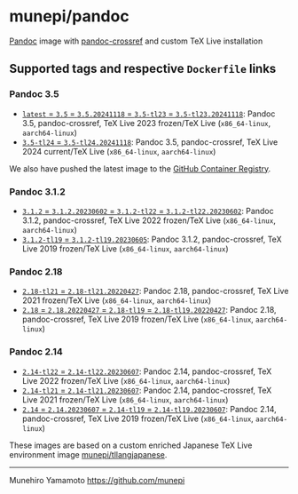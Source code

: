 # munepi/pandoc
[Pandoc](https://pandoc.org/) image with [pandoc-crossref](https://lierdakil.github.io/pandoc-crossref/) and custom TeX Live installation

## Supported tags and respective `Dockerfile` links

### Pandoc 3.5
 * [`latest` = `3.5` = `3.5.20241118` = `3.5-tl23` = `3.5-tl23.20241118`](https://github.com/munepi/docker-pandoc/blob/20241118/3.5/Dockerfile): Pandoc 3.5, pandoc-crossref, TeX Live 2023 frozen/TeX Live (`x86_64-linux`, `aarch64-linux`)
 * [`3.5-tl24` = `3.5-tl24.20241118`](https://github.com/munepi/docker-pandoc/blob/20241118/3.5/Dockerfile): Pandoc 3.5, pandoc-crossref, TeX Live 2024 current/TeX Live (`x86_64-linux`, `aarch64-linux`)

We also have pushed the latest image to the [GitHub Container Registry](https://github.com/users/munepi/packages/container/package/pandoc).

### Pandoc 3.1.2
 * [`3.1.2` = `3.1.2.20230602` = `3.1.2-tl22` = `3.1.2-tl22.20230602`](https://github.com/munepi/docker-pandoc/blob/20230602/3.1.2/Dockerfile): Pandoc 3.1.2, pandoc-crossref, TeX Live 2022 frozen/TeX Live (`x86_64-linux`, `aarch64-linux`)
 * [`3.1.2-tl19` = `3.1.2-tl19.20230605`](https://github.com/munepi/docker-pandoc/blob/20230605/3.1.2/Dockerfile): Pandoc 3.1.2, pandoc-crossref, TeX Live 2019 frozen/TeX Live (`x86_64-linux`, `aarch64-linux`)

### Pandoc 2.18
 * [`2.18-tl21` = `2.18-tl21.20220427`](https://github.com/munepi/docker-pandoc/blob/20220427/2.18/Dockerfile): Pandoc 2.18, pandoc-crossref, TeX Live 2021 frozen/TeX Live (`x86_64-linux`, `aarch64-linux`)
 * [`2.18` = `2.18.20220427` = `2.18-tl19` = `2.18-tl19.20220427`](https://github.com/munepi/docker-pandoc/blob/20220427/2.18/Dockerfile): Pandoc 2.18, pandoc-crossref, TeX Live 2019 frozen/TeX Live (`x86_64-linux`, `aarch64-linux`)

### Pandoc 2.14
 * [`2.14-tl22` = `2.14-tl22.20230607`](https://github.com/munepi/docker-pandoc/blob/20230607/2.14/Dockerfile): Pandoc 2.14, pandoc-crossref, TeX Live 2022 frozen/TeX Live (`x86_64-linux`, `aarch64-linux`)
 * [`2.14-tl21` = `2.14-tl21.20230607`](https://github.com/munepi/docker-pandoc/blob/20230607/2.14/Dockerfile): Pandoc 2.14, pandoc-crossref, TeX Live 2021 frozen/TeX Live (`x86_64-linux`, `aarch64-linux`)
 * [`2.14` = `2.14.20230607` = `2.14-tl19` = `2.14-tl19.20230607`](https://github.com/munepi/docker-pandoc/blob/20230607/2.14/Dockerfile): Pandoc 2.14, pandoc-crossref, TeX Live 2019 frozen/TeX Live (`x86_64-linux`, `aarch64-linux`)

These images are based on a custom enriched Japanese TeX Live environment image [munepi/tllangjapanese](https://hub.docker.com/r/munepi/tllangjapanese).


--------------------

Munehiro Yamamoto
https://github.com/munepi
